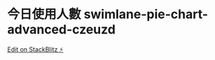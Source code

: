 # 今日使用人數 swimlane-pie-chart-advanced-czeuzd

[Edit on StackBlitz ⚡️](https://stackblitz.com/edit/swimlane-pie-chart-advanced-czeuzd)